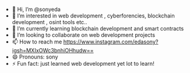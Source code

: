 - 👋 Hi, I’m @sonyeda
- 👀 I’m interested in web development , cyberforencies, blockchain development , osint tools etc..
- 🌱 I’m currently learning blockchain development and smart contracts
- 💞️ I’m looking to collaborate on web development projects
- 📫 How to reach me https://www.instagram.com/edasony?igsh=MXIxOWc3bnhiOHhudw==
- 😄 Pronouns: sony
- ⚡ Fun fact: just learned web development yet lot to learn!

<!---
sonyeda/sonyeda is a ✨ special ✨ repository because its `README.md` (this file) appears on your GitHub profile.
You can click the Preview link to take a look at your changes.
--->
